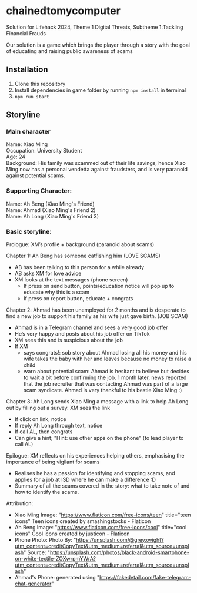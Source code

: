 # chainedtomycomputer
Solution for Lifehack 2024, Theme 1 Digital Threats, Subtheme 1:Tackling Financial Frauds

Our solution is a game which brings the player through a story with the goal of educating and raising public awareness of scams

## Installation
1. Clone this repository
2. Install dependencies in game folder by running `npm install` in terminal
3. `npm run start`

## Storyline
### Main character
Name: Xiao Ming  
Occupation: University Student  
Age: 24  
Background: His family was scammed out of their life savings, hence Xiao Ming now has a personal vendetta against fraudsters, and is very paranoid against potential scams.  

### Supporting Character:
Name: Ah Beng (Xiao Ming's Friend)  
Name: Ahmad (Xiao Ming's Friend 2)  
Name: Ah Long (Xiao Ming's Friend 3)  

### Basic storyline: 
Prologue: XM’s profile + background (paranoid about scams)

Chapter 1: Ah Beng has someone catfishing him (LOVE SCAMS)
- AB has been talking to this person for a while already
- AB asks XM for love advice
- XM looks at the text messages (phone screen)
    - If press on send button, points/education notice will pop up to educate why this is a scam
    - If press on report button, educate + congrats

Chapter 2: Ahmad has been unemployed for 2 months and is desperate to find a new job to support his family as his wife just gave birth. (JOB SCAM)
- Ahmad is in a Telegram channel and sees a very good job offer
- He’s very happy and posts about his job offer on TikTok
- XM sees this and is suspicious about the job
- If XM
    - says congrats!: sob story about Ahmad losing all his money and his wife takes the baby with her and leaves because no money to raise a child
    - warn about potential scam: Ahmad is hesitant to believe but decides to wait a bit before confirming the job. 1 month later, news reported that the job recruiter that was contacting Ahmad was part of a large scam syndicate. Ahmad is very thankful to his bestie Xiao Ming :)

Chapter 3: Ah Long sends Xiao Ming a message with a link to help Ah Long out by filling out a survey. 
XM sees the link 
- If click on link, notice
- If reply Ah Long through text, notice 
- If call AL, then congrats
- Can give a hint; "Hint: use other apps on the phone" (to lead player to call AL)

Epilogue: XM reflects on his experiences helping others, emphasising the importance of being vigilant for scams
- Realises he has a passion for identifying and stopping scams, and applies for a job at ISD where he can make a difference :D
- Summary of all the scams covered in the story: what to take note of and how to identify the scams.

Attribution: 
- Xiao Ming Image: "https://www.flaticon.com/free-icons/teen" title="teen icons" Teen icons created by smashingstocks - Flaticon
- Ah Beng Image: "https://www.flaticon.com/free-icons/cool" title="cool icons" Cool icons created by justicon - Flaticon
- Phone Photo: Photo By: "https://unsplash.com/@greyxwight?utm_content=creditCopyText&utm_medium=referral&utm_source=unsplash" Source: "https://unsplash.com/photos/black-android-smartphone-on-white-textile-ZOXwrpmYWrA?utm_content=creditCopyText&utm_medium=referral&utm_source=unsplash"
- Ahmad's Phone: generated using "https://fakedetail.com/fake-telegram-chat-generator"

